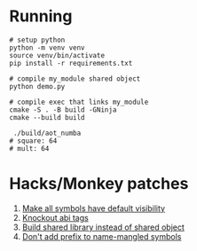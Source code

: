 # Running

```shell
# setup python
python -m venv venv
source venv/bin/activate
pip install -r requirements.txt

# compile my_module shared object
python demo.py

# compile exec that links my_module
cmake -S . -B build -GNinja
cmake --build build
 
 ./build/aot_numba
# square: 64
# mult: 64
```

# Hacks/Monkey patches

1. [Make all symbols have default visibility](https://github.com/makslevental/aot_numba/blob/4cfad8229fadc2aee0ea976e41fcae741de1f707/demo.py#L92)
2. [Knockout abi tags](https://github.com/makslevental/aot_numba/blob/4cfad8229fadc2aee0ea976e41fcae741de1f707/demo.py#L161)
3. [Build shared library instead of shared object](https://github.com/makslevental/aot_numba/blob/4cfad8229fadc2aee0ea976e41fcae741de1f707/demo.py#L282)
4. [Don't add prefix to name-mangled symbols](https://github.com/makslevental/aot_numba/blob/4cfad8229fadc2aee0ea976e41fcae741de1f707/demo.py#L22)